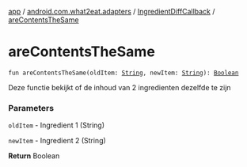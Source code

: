 [app](../../index.md) / [android.com.what2eat.adapters](../index.md) / [IngredientDiffCallback](index.md) / [areContentsTheSame](./are-contents-the-same.md)

# areContentsTheSame

`fun areContentsTheSame(oldItem: `[`String`](https://kotlinlang.org/api/latest/jvm/stdlib/kotlin/-string/index.html)`, newItem: `[`String`](https://kotlinlang.org/api/latest/jvm/stdlib/kotlin/-string/index.html)`): `[`Boolean`](https://kotlinlang.org/api/latest/jvm/stdlib/kotlin/-boolean/index.html)

Deze functie bekijkt of de inhoud van 2 ingredienten dezelfde te zijn

### Parameters

`oldItem` - Ingredient 1 (String)

`newItem` - Ingredient 2 (String)

**Return**
Boolean

